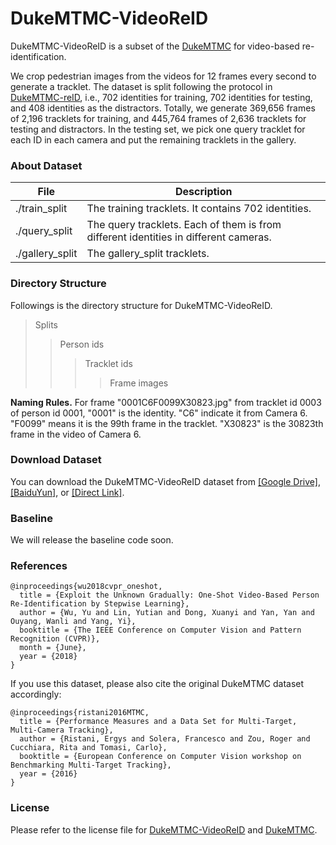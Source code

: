 # DukeMTMC-VideoReID

DukeMTMC-VideoReID is a subset of the [DukeMTMC](http://vision.cs.duke.edu/DukeMTMC/) for video-based re-identification.

We crop pedestrian images from the videos for 12 frames every second to generate a tracklet. The dataset is split following 
the protocol in [DukeMTMC-reID](https://github.com/layumi/DukeMTMC-reID_evaluation), i.e., 702 identities for training, 702 
identities for testing, and 408 identities as the distractors. Totally, we generate 369,656 frames of 2,196 tracklets for 
training, and 445,764 frames of 2,636 tracklets for testing and distractors.
In the testing set, we pick one query tracklet for each ID in each camera and put the remaining tracklets in the gallery. 


### About Dataset
|File  | Description | 
| --------   | -----  |
|./train_split  | The training tracklets. It contains 702 identities.|
|./query_split  | The query tracklets. Each of them is from different identities in different cameras.|
|./gallery_split  | The gallery_split tracklets.|

### Directory Structure
Followings is the directory structure for DukeMTMC-VideoReID. 
> Splits
>> Person ids
>>> Tracklet ids
>>>> Frame images


**Naming Rules.** For frame "0001C6F0099X30823.jpg" from tracklet id 0003 of person id 0001,
"0001" is the identity. "C6" indicate it from Camera 6. "F0099" means it is the 99th frame in the tracklet. 
"X30823" is the 30823th frame in the video of Camera 6.

### Download Dataset

You can download the DukeMTMC-VideoReID dataset from 
[[Google Drive]](https://drive.google.com/open?id=1JBrffnNTZufQ-hRYr9I8FtxeGqDkud1r), 
[[BaiduYun]](https://pan.baidu.com/),
or [[Direct Link]](http://45.62.126.139:8080/dukemtmc_videoReID.zip).


### Baseline
We will release the baseline code soon.

### References
```
@inproceedings{wu2018cvpr_oneshot,
  title = {Exploit the Unknown Gradually: One-Shot Video-Based Person Re-Identification by Stepwise Learning},
  author = {Wu, Yu and Lin, Yutian and Dong, Xuanyi and Yan, Yan and Ouyang, Wanli and Yang, Yi},
  booktitle = {The IEEE Conference on Computer Vision and Pattern Recognition (CVPR)},
  month = {June},
  year = {2018}
}
```
If you use this dataset, please also cite the original DukeMTMC dataset accordingly:
```
@inproceedings{ristani2016MTMC,
  title = {Performance Measures and a Data Set for Multi-Target, Multi-Camera Tracking},
  author = {Ristani, Ergys and Solera, Francesco and Zou, Roger and Cucchiara, Rita and Tomasi, Carlo},
  booktitle = {European Conference on Computer Vision workshop on Benchmarking Multi-Target Tracking},
  year = {2016}
}
```
### License
Please refer to the license file for [DukeMTMC-VideoReID](https://github.com/Yu-Wu/DukeMTMC-VideoReID/blob/master/LICENSE_DukeMTMC-VideoReID.txt) and [DukeMTMC](https://github.com/Yu-Wu/DukeMTMC-VideoReID/blob/master/LICENSE_DukeMTMC.txt).
